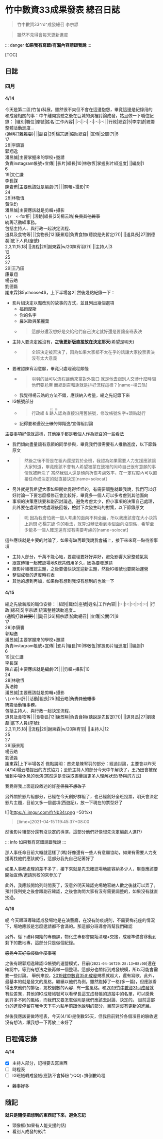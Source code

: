 # 竹中數資33成果發表 總召日誌

> 竹中數資33^rd^成發總召 李宗諺

> 雖然不見得會每天更新進度

::: danger
**如果我有寫錯/有漏內容請跟我說**
:::

[TOC]

## 日誌

### 四月

#### 4/14

今天是第二區(竹苗)科展，雖然很不爽但不會在這邊抱怨，畢竟這邊是紀錄用的
和成發相關的事：中午離開實驗之後在巨城的洞裡討論成發，姑且做一下職位紀錄：
|組別|職位|座號|姓名|工作內容|
|:-:|:-:|:-:|:-:|:-:|
|行政|總召|5|李宗諺|統籌整體活動進度...<br>(通稱打雜~~雜耍)~~|
||副召|26|楊宗諺|協助總召|
|宣傳|公關(?)|8<br>17<br>28|李鎮寰<br>郭翔逸<br>潘昱誠|主要掌握來的學校+邀請<br>負責instagram帳號+宣傳|
|影片|組長|10|林敬恆|掌握影片組進度|
||編劇|1<br>6<br>19|文仁謙<br>李長謀<br>陳岩甫|主要應該就是編劇(?)|
||剪輯+攝影|10<br>24<br>28|林敬恆<br>黃浩鈞<br>潘昱誠|主要應該就是剪輯+攝影<br> `\|/  <-`for肝|
|活動|組長|25|楊云皓|~~負責其他雜事~~<br>統籌活動組事務，<br>包括主持人、與行政一起決定流程、<br>道具及食物等|
||食物長|12|康景翔|負責食物(聽說是先暫定(?))|
||道具長|27|劉德磊|底下人員(座號):<br>2,3,11,15,18|
||流程|29|謝東霖|w/20陳宥羽(?)|
||主持人|3<br>12<br>25<br>27<br>29|王乃田<br>康景翔<br>楊云皓<br>劉德磊<br>謝東霖|$5\choose4$，上下半場各2|
然後幾點紀錄一下：
- 影片組決定以魔改別的故事的方式，並且列出幾個選項
  - 福爾摩斯
  - 你的名字
  - 羅米歐與茱麗葉
  - > 這部分還沒想好是交給他們自己決定就好還是要讓全班表決
- 主持人要決定誰沒有，**之後更新版直接放在決定那天**(希望是明天)
  - > 全班決定被否決了，因為如果大家都不太在乎的話讓大家投票表決沒有太大意義
- 要確認陳宥羽意願，畢竟只處理流程頗怪
  -  > 羽羽的話可以流程讓他來當對外窗口 就是他去跟別人交涉什麼時間他們要尬麻 而總副召和謝就是排好流程這樣？[name=楊云皓]
  -  我覺得楊云皓的方法不錯，應該納入考量，總之先記錄下來
- IG帳號部分
  - > 行政組 & <ruby>路人<rt>27, 29</rt></ruby>認為直接沿用舊帳號，修改帳號名字+頭貼就行
  - 記得要和~~還沒上線的~~郭翔逸/宣傳組討論

主要事項好像就這樣，其他幾乎都是我個人作為總召的一些看法
- 我們傾向盡量讓有意願的同學參與，畢竟我們很需要有人推動進度，以下節錄原文
- > 然後之後不管是在組內還是對於全班，我認為如果需要人力支援應該讓大家知道，畢竟應該不會有人希望被蒙在鼓裡的同時自己很有意願的事情就被解決了
當然我個人還是傾向折衷考慮效率，在一定程度內可以直接任命或決定的就直接決定[name=solocat]
- 另外就是我希望大家如果開始覺得怪怪的，有需要調整就跟我說，我們可以好好討論一下要怎麼樣修正會比較好，畢竟多一個人可以多考慮到其他面向
- 事項的決策應該要和副召討論過，避免考慮太少，但小事項的決策自己處理，此外要在處理中或處理後回報，檢討下次發生時的對策，以下節錄原文
- > 呃 因為我會怕我一個人考慮的面向不夠全面，所以我應該會在大小決策上詢問 @楊宗諺 你的看法，就算沒辦法看到兩個面向沒關係，希望至少能多一個人確定還有沒有需要考慮的[name=solocat]

這些應該就是主要的討論了，如果有缺再跟我說我會補上，接下來來寫一點待辦事項
- 主持人部分，千萬不能心結，要處理要好好弄好，避免影響大家整體氣氛
- 跟宣傳組一起確認場地&總共借用多久，因為要發邀請
- 跟影片組確認主題，之後要儘快決定迎新主題，然後IG帳號也要開始運營
- 整個成發的進度時程表
- 其他的想到再加，如果你有想到我沒有想到的也說一下

#### 4/15

總之先放新版的職位安排：
|組別|職位|座號|姓名|工作內容|
|:-:|:-:|:-:|:-:|:-:|
|行政|總召|5|李宗諺|統籌整體活動進度...<br>(通稱打雜~~雜耍)~~|
||副召|26|楊宗諺|協助總召|
|宣傳|公關(?)|8<br>17<br>28|李鎮寰<br>郭翔逸<br>潘昱誠|主要掌握來的學校+邀請<br>負責instagram帳號+宣傳|
|影片|組長|10|林敬恆|掌握影片組進度|
||編劇|1<br>6<br>19|文仁謙<br>李長謀<br>陳岩甫|主要應該就是編劇(?)|
||剪輯+攝影|10<br>24<br>28|林敬恆<br>黃浩鈞<br>潘昱誠|主要應該就是剪輯+攝影<br>`\|/`<-for肝|
|活動|組長|25|楊云皓|~~負責其他雜事~~<br>統籌活動組事務，<br>包括主持人、與行政一起決定流程、<br>道具及食物等|
||食物長|12|康景翔|負責食物(聽說是先暫定(?))|
||道具長|27|劉德磊|底下人員(座號):<br>2,3,11,15,18|
||流程|29|謝東霖|w/20陳宥羽|
||主持人|12<br>25<br>27<br>29|康景翔<br>楊云皓<br>劉德磊<br>謝東霖|上下半場各2|
做點說明：首先是陳宥羽的部分：經過討論，主要會以昨天(4/14)楊云皓提出的方式協力；至於主持人的部分今天中午解決了，王乃田會被保留到中場休息的表演(當然還是會採取盡量讓更多人理解狀況/參與的方式)

我覺得我上面這段敘述的好差~~但我不想改了~~

另外關於影片組部分，已經在今天創好群組了，也已經創好全班投票，明天會決定影片主題，目前又多一個選項(西遊記)，放一下現在的票型好了

![](https://i.imgur.com/frNb34r.png =50%x)
> [time=]2021-04-15T19:45:37+08:00

然後影片組部分還有沒決定的導演，這部分他們好像想先決定編劇人選(?)

::: info
如果我有寫錯請跟我說
:::

那人事任命目前大概就這樣了(嗎)好像還有一些人有意願協助，如果有需要人力支援再找他們應該就行，這部分我先自己記著好了

如果人事都處理的差不多了，接下來就是先去確認場地能容納多少人，畢竟應該要開始宣傳/邀請別校的來參加了

此外，我應該開始列時間表了，沒意外明天確認完場地容納人數之後就可以弄了。預計我列完之後會跟副召確認，之後會詢問大家有沒有需要調整的，如果沒有就直接過。

#### 4/16

呃 今天跟班導確認成發場地是在演藝廳，在沒有防疫規則，不需要梅花座的情況下，場地應該是怎麼邀請都不會滿的。那這部分班導會再幫我們確認

另外，從下禮拜開始的專題課，物化生專都會開始清理+交接，成發準備會移動到剩下的數地專，這部分只是做個紀錄。

~~感覺今天好像沒做什麼事呢~~

之後有跟郭翔逸確認IG帳號的運營模式，目前(`2021-04-16T20:28:13+08:00`)還在確認中，等到有想法之後再做一個整理。這部分也關係到成發規模，所以可能會需要一些討論。
舉例來說，[2019建中數資35th成發](https://instagram.com/singularity.ckms35th)規模就超大，還有寫歌。此外，最基本的就是發文的風格，繼續以他們為例，雖然跑掉了一格(多一篇)，但應該看得出來他們的排版，友校倒數的內容...有一些風格。和[2019竹中數資31st成發](https://www.instagram.com/hchs217/)就有些差異，其他的IG成發帳號可以看學長這支成發帳的追蹤中的名單，可以感覺到許多不同的風格，而我們又要怎麼做則是我們應該去討論、決定的。
目前這部分的進度停留在我今天下午六點半前跟他說明的部分，目前還沒有更新的進展。

然後我應該要做時程表，今天(4/16)是倒數55天，但我目前對於各個項目的驗收還沒有想法，讓我想一下再放上來好了

## 日程備忘錄

#### 4/14

- [x] 主持人部分，記得要去寫東西
- [ ] 時程表
- [ ] IG班帳轉成發帳(應該不會掉粉ㄅQQ)+排倒數時程
- ~~雜事好多~~

## 隨記

**就只是隨便把想到的東西記下來，避免忘記**

- 頭像框(如果有人能支援的話)
- 看別人成發的影片
